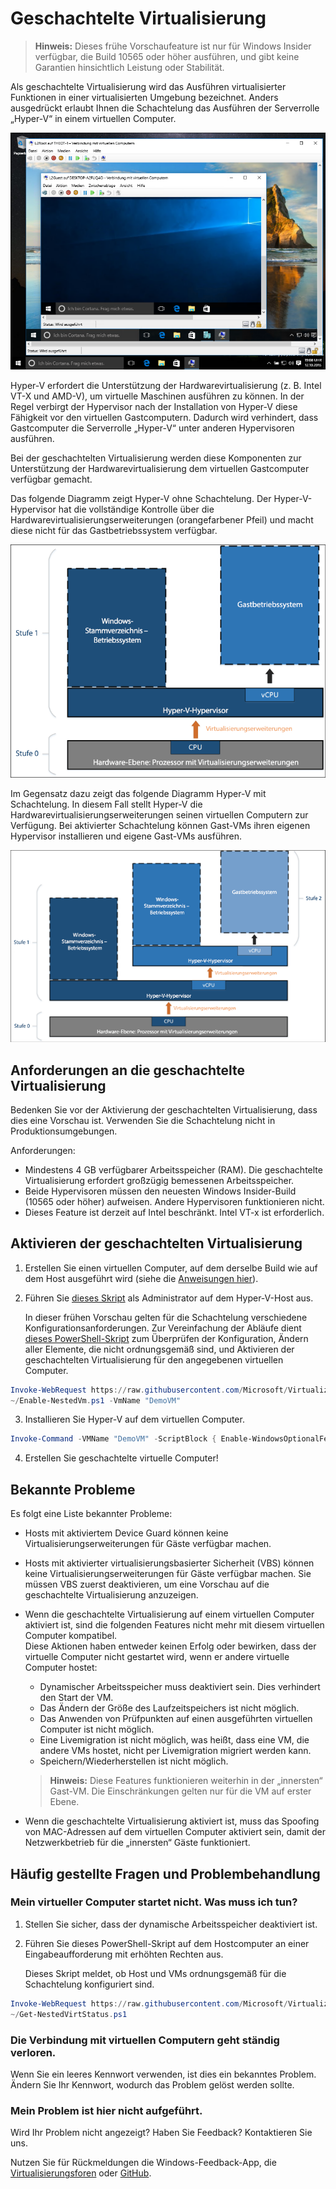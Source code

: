 # Geschachtelte Virtualisierung

> **Hinweis:** Dieses frühe Vorschaufeature ist nur für Windows Insider verfügbar, die Build 10565 oder höher ausführen, und gibt keine Garantien hinsichtlich Leistung oder Stabilität.

Als geschachtelte Virtualisierung wird das Ausführen virtualisierter Funktionen in einer virtualisierten Umgebung bezeichnet. Anders ausgedrückt erlaubt Ihnen die Schachtelung das Ausführen der Serverrolle „Hyper-V“ in einem virtuellen Computer.

![](./media/HyperVNesting.png)

Hyper-V erfordert die Unterstützung der Hardwarevirtualisierung (z. B. Intel VT-X und AMD-V), um virtuelle Maschinen ausführen zu können. In der Regel verbirgt der Hypervisor nach der Installation von Hyper-V diese Fähigkeit vor den virtuellen Gastcomputern. Dadurch wird verhindert, dass Gastcomputer die Serverrolle „Hyper-V“ unter anderen Hypervisoren ausführen.

Bei der geschachtelten Virtualisierung werden diese Komponenten zur Unterstützung der Hardwarevirtualisierung dem virtuellen Gastcomputer verfügbar gemacht.

Das folgende Diagramm zeigt Hyper-V ohne Schachtelung. Der Hyper-V-Hypervisor hat die vollständige Kontrolle über die Hardwarevirtualisierungserweiterungen (orangefarbener Pfeil) und macht diese nicht für das Gastbetriebssystem verfügbar.

![](./media/HVNoNesting.png)

Im Gegensatz dazu zeigt das folgende Diagramm Hyper-V mit Schachtelung. In diesem Fall stellt Hyper-V die Hardwarevirtualisierungserweiterungen seinen virtuellen Computern zur Verfügung. Bei aktivierter Schachtelung können Gast-VMs ihren eigenen Hypervisor installieren und eigene Gast-VMs ausführen.

![](./media/HVNesting.png)

## Anforderungen an die geschachtelte Virtualisierung

Bedenken Sie vor der Aktivierung der geschachtelten Virtualisierung, dass dies eine Vorschau ist. Verwenden Sie die Schachtelung nicht in Produktionsumgebungen.

Anforderungen:
* Mindestens 4 GB verfügbarer Arbeitsspeicher (RAM). Die geschachtelte Virtualisierung erfordert großzügig bemessenen Arbeitsspeicher.
* Beide Hypervisoren müssen den neuesten Windows Insider-Build (10565 oder höher) aufweisen. Andere Hypervisoren funktionieren nicht.
* Dieses Feature ist derzeit auf Intel beschränkt. Intel VT-x ist erforderlich.

## Aktivieren der geschachtelten Virtualisierung

1. Erstellen Sie einen virtuellen Computer, auf dem derselbe Build wie auf dem Host ausgeführt wird (siehe die [Anweisungen hier](../quick_start/walkthrough_create_vm.md)).

2. Führen Sie [dieses Skript](https://github.com/Microsoft/Virtualization-Documentation/blob/master/hyperv-tools/Nested/Enable-NestedVm.ps1) als Administrator auf dem Hyper-V-Host aus.

    In dieser frühen Vorschau gelten für die Schachtelung verschiedene Konfigurationsanforderungen. Zur Vereinfachung der Abläufe dient [dieses PowerShell-Skript](https://github.com/Microsoft/Virtualization-Documentation/blob/master/hyperv-tools/Nested/Enable-NestedVm.ps1) zum Überprüfen der Konfiguration, Ändern aller Elemente, die nicht ordnungsgemäß sind, und Aktivieren der geschachtelten Virtualisierung für den angegebenen virtuellen Computer.

  ``` PowerShell
  Invoke-WebRequest https://raw.githubusercontent.com/Microsoft/Virtualization-Documentation/master/hyperv-tools/Nested/Enable-NestedVm.ps1 -OutFile ~/Enable-NestedVm.ps1 
  ~/Enable-NestedVm.ps1 -VmName "DemoVM"
  ```

3. Installieren Sie Hyper-V auf dem virtuellen Computer.

  ``` PowerShell
  Invoke-Command -VMName "DemoVM" -ScriptBlock { Enable-WindowsOptionalFeature -FeatureName Microsoft-Hyper-V -Online; Restart-Computer }
  ```

4. Erstellen Sie geschachtelte virtuelle Computer!

## Bekannte Probleme

Es folgt eine Liste bekannter Probleme:
* Hosts mit aktiviertem Device Guard können keine Virtualisierungserweiterungen für Gäste verfügbar machen.

* Hosts mit aktivierter virtualisierungsbasierter Sicherheit (VBS) können keine Virtualisierungserweiterungen für Gäste verfügbar machen. Sie müssen VBS zuerst deaktivieren, um eine Vorschau auf die geschachtelte Virtualisierung anzuzeigen.

* Wenn die geschachtelte Virtualisierung auf einem virtuellen Computer aktiviert ist, sind die folgenden Features nicht mehr mit diesem virtuellen Computer kompatibel.  
    Diese Aktionen haben entweder keinen Erfolg oder bewirken, dass der virtuelle Computer nicht gestartet wird, wenn er andere virtuelle Computer hostet:
    * Dynamischer Arbeitsspeicher muss deaktiviert sein. Dies verhindert den Start der VM.
    * Das Ändern der Größe des Laufzeitspeichers ist nicht möglich.
    * Das Anwenden von Prüfpunkten auf einen ausgeführten virtuellen Computer ist nicht möglich.
    * Eine Livemigration ist nicht möglich, was heißt, dass eine VM, die andere VMs hostet, nicht per Livemigration migriert werden kann.
    * Speichern/Wiederherstellen ist nicht möglich.

    > **Hinweis:** Diese Features funktionieren weiterhin in der „innersten“ Gast-VM. Die Einschränkungen gelten nur für die VM auf erster Ebene.

* Wenn die geschachtelte Virtualisierung aktiviert ist, muss das Spoofing von MAC-Adressen auf dem virtuellen Computer aktiviert sein, damit der Netzwerkbetrieb für die „innersten“ Gäste funktioniert.

## Häufig gestellte Fragen und Problembehandlung

### Mein virtueller Computer startet nicht. Was muss ich tun?

1. Stellen Sie sicher, dass der dynamische Arbeitsspeicher deaktiviert ist.
2. Führen Sie dieses PowerShell-Skript auf dem Hostcomputer an einer Eingabeaufforderung mit erhöhten Rechten aus.

    Dieses Skript meldet, ob Host und VMs ordnungsgemäß für die Schachtelung konfiguriert sind.

  ``` PowerShell
  Invoke-WebRequest https://raw.githubusercontent.com/Microsoft/Virtualization-Documentation/master/hyperv-tools/Nested/Get-NestedVirtStatus.ps1 -OutFile ~/Get-NestedVirtStatus.ps1 
  ~/Get-NestedVirtStatus.ps1
  ```

### Die Verbindung mit virtuellen Computern geht ständig verloren.

Wenn Sie ein leeres Kennwort verwenden, ist dies ein bekanntes Problem. Ändern Sie Ihr Kennwort, wodurch das Problem gelöst werden sollte.

### Mein Problem ist hier nicht aufgeführt.

Wird Ihr Problem nicht angezeigt? Haben Sie Feedback? Kontaktieren Sie uns.

Nutzen Sie für Rückmeldungen die Windows-Feedback-App, die [Virtualisierungsforen](https://social.technet.microsoft.com/Forums/windowsserver/En-us/home?forum=winserverhyperv) oder [GitHub](https://github.com/Microsoft/Virtualization-Documentation).



